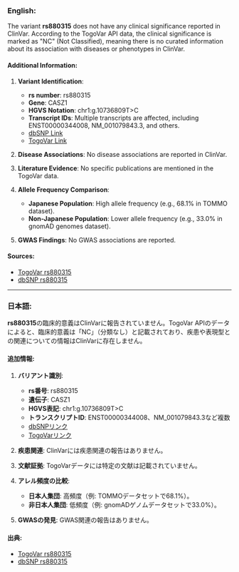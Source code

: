 ### English:
The variant **rs880315** does not have any clinical significance reported in ClinVar. According to the TogoVar API data, the clinical significance is marked as "NC" (Not Classified), meaning there is no curated information about its association with diseases or phenotypes in ClinVar.

#### Additional Information:
1. **Variant Identification**:
   - **rs number**: rs880315
   - **Gene**: CASZ1
   - **HGVS Notation**: chr1:g.10736809T>C
   - **Transcript IDs**: Multiple transcripts are affected, including ENST00000344008, NM_001079843.3, and others.
   - [dbSNP Link](https://identifiers.org/dbsnp/rs880315)
   - [TogoVar Link](https://togovar.org/variant/tgv344062)

2. **Disease Associations**: No disease associations are reported in ClinVar.

3. **Literature Evidence**: No specific publications are mentioned in the TogoVar data.

4. **Allele Frequency Comparison**:
   - **Japanese Population**: High allele frequency (e.g., 68.1% in TOMMO dataset).
   - **Non-Japanese Population**: Lower allele frequency (e.g., 33.0% in gnomAD genomes dataset).

5. **GWAS Findings**: No GWAS associations are reported.

#### Sources:
- [TogoVar rs880315](https://togovar.org/variant/tgv344062)
- [dbSNP rs880315](https://identifiers.org/dbsnp/rs880315)

---

### 日本語:
**rs880315**の臨床的意義はClinVarに報告されていません。TogoVar APIのデータによると、臨床的意義は「NC」（分類なし）と記載されており、疾患や表現型との関連についての情報はClinVarに存在しません。

#### 追加情報:
1. **バリアント識別**:
   - **rs番号**: rs880315
   - **遺伝子**: CASZ1
   - **HGVS表記**: chr1:g.10736809T>C
   - **トランスクリプトID**: ENST00000344008、NM_001079843.3など複数
   - [dbSNPリンク](https://identifiers.org/dbsnp/rs880315)
   - [TogoVarリンク](https://togovar.org/variant/tgv344062)

2. **疾患関連**: ClinVarには疾患関連の報告はありません。

3. **文献証拠**: TogoVarデータには特定の文献は記載されていません。

4. **アレル頻度の比較**:
   - **日本人集団**: 高頻度（例: TOMMOデータセットで68.1%）。
   - **非日本人集団**: 低頻度（例: gnomADゲノムデータセットで33.0%）。

5. **GWASの発見**: GWAS関連の報告はありません。

#### 出典:
- [TogoVar rs880315](https://togovar.org/variant/tgv344062)
- [dbSNP rs880315](https://identifiers.org/dbsnp/rs880315)